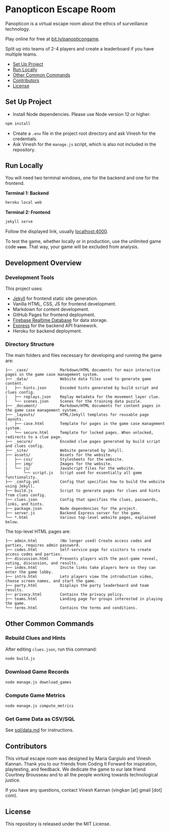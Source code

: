 # Panopticon Escape Room

Panopticon is a virtual escape room about the ethics of surveillance technology.

Play online for free at [bit.ly/panopticongame](https://bit.ly/panopticongame).

Split up into teams of 2-4 players and create a leaderboard if you have multiple teams.

- [Set Up Project](#set-up-project)
- [Run Locally](#run-locally)
- [Other Common Commands](#other-common-commands)
- [Contributors](#contributors)
- [License](#license)

## Set Up Project

- Install Node dependencies. Please use Node version 12 or higher.

```bash
npm install
```

- Create a `.env` file in the project root directory and ask Vinesh for the credentials.
- Ask Vinesh for the `manage.js` script, which is also not included in the repository.

## Run Locally

You will need two terminal windows, one for the backend and one for the frontend.

**Terminal 1: Backend**

```bash
heroku local web
```

**Terminal 2: Frontend**

```bash
jekyll serve
```

Follow the displayed link, usually [localhost:4000](http://localhost:4000).

To test the game, whether locally or in production, use the unlimited game code **`venn`**. That way, your game will be excluded from analysis.

## Development Overview

### Development Tools

This project uses:

- [Jekyll](https://jekyllrb.com) for frontend static site generation.
- Vanilla HTML, CSS, JS for frontend development.
- Markdown for content development.
- GitHub Pages for frontend deployment.
- [Firebase Realtime Database](https://firebase.google.com/docs/database) for data storage.
- [Express](https://expressjs.com) for the backend API framework.
- Heroku for backend deployment.

### Directory Structure

The main folders and files necessary for developing and running the game are:

```
├── _case/              Markdown/HTML documents for main interactive pages in the game case management system.
├── _data/              Website data files used to generate game content.
|   ├── hints.json      Encoded hints generated by build script and clues config.
|   ├── replays.json    Replay metadata for the movement layer clue.
|   └── scenes.json     Scenes for the training data puzzle.
├── _document/          Markdown/HTML documents for content pages in the game case management system.
├── _layouts/           HTML/Jekyll templates for reusable page layouts.
|   ├── case.html       Template for pages in the game case management system.
|   └── secure.html     Template for locked pages. When unlocked, redirects to a clue page.
├── _secure/            Encoded clue pages generated by build script and clues config.
├── _site/              Website generated by Jekyll.
├── assets/             Assets for the website.
|   ├── css/            Stylesheets for the website.
|   ├── img/            Images for the website.
|   └── js/             JavaScript files for the website.
|       └── script.js   Script used for essentially all game functionality.
├── _config.yml         Config that specifies how to build the website using Jekyll.
├── build.js            Script to generate pages for clues and hints from clues config.
├── clues.json          Config that specifies the clues, passwords, links, and hints.
├── package.json        Node dependencies for the project.
├── server.js           Backend Express server for the game.
└── *.html              Various top-level website pages, explained below.
```

The top-level HTML pages are:

```
├── admin.html          (No longer used) Create access codes and parties, requires admin password.
├── codes.html          Self-service page for visitors to create access codes and parties.
├── discussion.html     Presents players with the post-game reveal, voting, discussion, and results.
├── index.html          Invite links take players here so they can enter the game lobby.
├── intro.html          Lets players view the introduction video, choose screen names, and start the game.
├── party.html          Displays the party leaderboard and team results.
├── privacy.html        Contains the privacy policy.
├── teams.html          Landing page for groups interested in playing the game.
└── terms.html          Contains the terms and conditions.
```

## Other Common Commands

### Rebuild Clues and Hints

After editing `clues.json`, run this command:

```bash
node build.js
```

### Download Game Records

```bash
node manage.js download_games
```

### Compute Game Metrics

```bash
node manage.js compute_metrics
```

### Get Game Data as CSV/SQL

See [sql/data.md](sql/data.md) for instructions.

## Contributors

This virtual escape room was designed by Maria Gargiulo and Vinesh Kannan. Thank you to our friends from Coding It Forward for inspiration, playtesting, and feedback. We dedicate the game to our late friend Courtney Brousseau and to all the people working towards technological justice.

If you have any questions, contact Vinesh Kannan (vingkan [at] gmail [dot] com).

## License

This repository is released under the MIT License.
